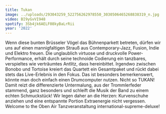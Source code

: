 ```yaml
---
title: Tukan
image: ../uploads/293043259_522756262978550_3030506465268838319_n.jpg
video: BI9yGvVI948
spotify: 3Sb4jk6AELF08kyBaLrRii
year: '2022'
---
```

Wenn diese bunten Brüsseler Vögel das Bühnenparkett betreten, dürfen wir uns auf einen mannigfaltigen Strauß aus Contemporary-Jazz, Fusion, Indie und Elektro freuen. Die unglaublich virtuose und druckvolle Power-Performance, erhält durch seine technoide Codierung ein tanzbares, verspieltes wie verträumtes Antlitz, dass hereinbittet. Irgendwo zwischen Bonobo und Tortoise kreiert das Quartett ein Gesamtpaket und rückt dabei stets das Live-Erlebnis in den Fokus. Das ist besonders bemerkenswert, könnte man doch einfach einen Drumcomputer nutzen. Nicht so TUKAN! Damit reizt die differenzierte Untermalung, aus der Trommlerfeder stammend, ganz besonders und schleift die Musik der Band zu einem echten Schmuckstück! Wir legen daher an die Herzen: Kurvenschuhe anziehen und eine entspannte Portion Extraenergie nicht vergessen. Welcome to the Oben Air Tanzveranstaltung international-supreme-deluxe!